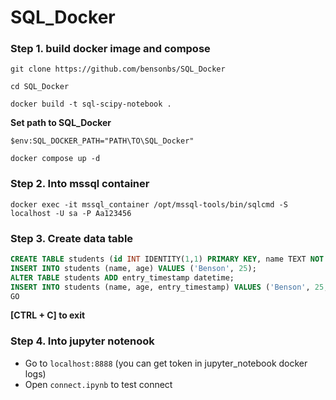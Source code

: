 # SQL_Docker

### Step 1. build docker image and compose

```
git clone https://github.com/bensonbs/SQL_Docker
```

```
cd SQL_Docker
```

```
docker build -t sql-scipy-notebook .
```

**Set path to SQL_Docker**
```
$env:SQL_DOCKER_PATH="PATH\TO\SQL_Docker"
```

```shell
docker compose up -d
```

### Step 2. Into mssql container
```shell
docker exec -it mssql_container /opt/mssql-tools/bin/sqlcmd -S localhost -U sa -P Aa123456
```

### Step 3. Create data table
```SQL
CREATE TABLE students (id INT IDENTITY(1,1) PRIMARY KEY, name TEXT NOT NULL, age INT);
INSERT INTO students (name, age) VALUES ('Benson', 25);
ALTER TABLE students ADD entry_timestamp datetime;
INSERT INTO students (name, age, entry_timestamp) VALUES ('Benson', 25, GETDATE());
GO
```

**[CTRL + C] to exit**

### Step 4. Into jupyter notenook

- Go to `localhost:8888` (you can get token in jupyter_notebook docker logs)
- Open `connect.ipynb` to test connect




